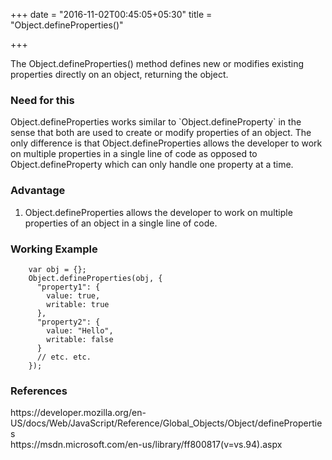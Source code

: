 +++
date = "2016-11-02T00:45:05+05:30"
title = "Object.defineProperties()"

+++

The Object.defineProperties() method defines new or modifies existing properties directly on an object, returning the object.

<h3>Need for this</h3>
Object.defineProperties works similar to `Object.defineProperty` in the sense that both are used to create or modify properties of an object. The only difference is that Object.defineProperties allows the developer to work on multiple properties in a single line of code as opposed to Object.defineProperty which can only handle one property at a time.

<h3>Advantage</h3>
<ol>
  <li>Object.defineProperties allows the developer to work on multiple properties of an object in a single line of code.</li>
</ol>

<h3>Working Example</h3>

		var obj = {};
		Object.defineProperties(obj, {
		  "property1": {
		    value: true,
		    writable: true
		  },
		  "property2": {
		    value: "Hello",
		    writable: false
		  }
		  // etc. etc.
		});

<h3>References</h3>
https://developer.mozilla.org/en-US/docs/Web/JavaScript/Reference/Global_Objects/Object/defineProperties
<br>
https://msdn.microsoft.com/en-us/library/ff800817(v=vs.94).aspx
